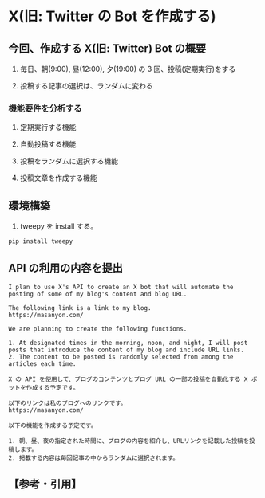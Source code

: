 # X(旧: Twitter の Bot を作成する)

## 今回、作成する X(旧: Twitter) Bot の概要

1. 毎日、朝(9:00), 昼(12:00), 夕(19:00) の 3 回、投稿(定期実行)をする

2. 投稿する記事の選択は、ランダムに変わる

### 機能要件を分析する

1. 定期実行する機能

2. 自動投稿する機能

3. 投稿をランダムに選択する機能

4. 投稿文章を作成する機能

## 環境構築

1. tweepy を install する。

```bash
pip install tweepy
```

## API の利用の内容を提出

```md: 提出内容
I plan to use X's API to create an X bot that will automate the posting of some of my blog's content and blog URL.

The following link is a link to my blog.
https://masanyon.com/

We are planning to create the following functions.

1. At designated times in the morning, noon, and night, I will post posts that introduce the content of my blog and include URL links.
2. The content to be posted is randomly selected from among the articles each time.
```

```md: 提出内容 Ver. 日本語
X の API を使用して、ブログのコンテンツとブログ URL の一部の投稿を自動化する X ボットを作成する予定です。

以下のリンクは私のブログへのリンクです。
https://masanyon.com/

以下の機能を作成する予定です。

1. 朝、昼、夜の指定された時間に、ブログの内容を紹介し、URLリンクを記載した投稿を投稿します。
2. 掲載する内容は毎回記事の中からランダムに選択されます。
```

## 【参考・引用】
